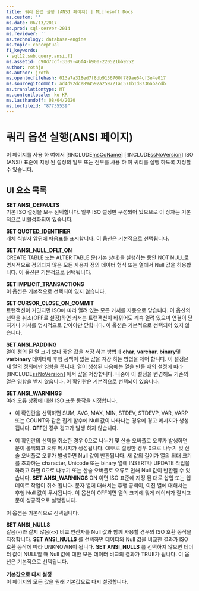 ```yaml
---
title: 쿼리 옵션 실행 (ANSI 페이지) | Microsoft Docs
ms.custom: ''
ms.date: 06/13/2017
ms.prod: sql-server-2014
ms.reviewer: ''
ms.technology: database-engine
ms.topic: conceptual
f1_keywords:
- sql12.swb.query.ansi.f1
ms.assetid: c90d7cdf-3309-46f4-b900-220521bb9552
author: rothja
ms.author: jroth
ms.openlocfilehash: 013a7a318ed7f8db9156700f789ae64cf3e4e017
ms.sourcegitcommit: ad4d92dce894592a259721a1571b1d8736abacdb
ms.translationtype: MT
ms.contentlocale: ko-KR
ms.lasthandoff: 08/04/2020
ms.locfileid: "87735539"
---
```

# <a name="query-options-execution-ansi-page"></a>쿼리 옵션 실행(ANSI 페이지)
  이 페이지를 사용 하 여에서 [!INCLUDE[msCoName](../includes/msconame-md.md)] [!INCLUDE[ssNoVersion](../includes/ssnoversion-md.md)] ISO (ANSI) 표준에 지정 된 설정의 일부 또는 전부를 사용 하 여 쿼리를 실행 하도록 지정할 수 있습니다.  
  
## <a name="ui-element-list"></a>UI 요소 목록  
 **SET ANSI_DEFAULTS**  
 기본 ISO 설정을 모두 선택합니다. 일부 ISO 설정만 구성되어 있으므로 이 상자는 기본적으로 비활성화되어 있습니다.  
  
 **SET QUOTED_IDENTIFIER**  
 개체 식별자 앞뒤에 따옴표를 표시합니다. 이 옵션은 기본적으로 선택됩니다.  
  
 **SET ANSI_NULL_DFLT_ON**  
 CREATE TABLE 또는 ALTER TABLE 문(기본 상태)을 실행하는 동안 NOT NULL로 명시적으로 정의되지 않은 모든 사용자 정의 데이터 형식 또는 열에서 Null 값을 허용합니다. 이 옵션은 기본적으로 선택됩니다.  
  
 **SET IMPLICIT_TRANSACTIONS**  
 이 옵션은 기본적으로 선택되어 있지 않습니다.  
  
 **SET CURSOR_CLOSE_ON_COMMIT**  
 트랜잭션이 커밋되면 ISO에 따라 열려 있는 모든 커서를 자동으로 닫습니다. 이 옵션의 선택을 취소(OFF로 설정)하면 커서는 트랜잭션이 바뀌어도 계속 열려 있으며 연결이 닫히거나 커서를 명시적으로 닫아야만 닫힙니다. 이 옵션은 기본적으로 선택되어 있지 않습니다.  
  
 **SET ANSI_PADDING**  
 열이 정의 된 열 크기 보다 짧은 값을 저장 하는 방법과 **char**, **varchar**, **binary**및 **varbinary** 데이터에 후행 공백이 있는 값을 저장 하는 방법을 제어 합니다. 이 설정은 새 열의 정의에만 영향을 줍니다. 열이 생성된 다음에는 열을 만들 때의 설정에 따라 [!INCLUDE[ssNoVersion](../includes/ssnoversion-md.md)] 에서 값을 저장합니다. 나중에 이 설정을 변경해도 기존의 열은 영향을 받지 않습니다. 이 확인란은 기본적으로 선택되어 있습니다.  
  
 **SET ANSI_WARNINGS**  
 여러 오류 상황에 대한 ISO 표준 동작을 지정합니다.  
  
-   이 확인란을 선택하면 SUM, AVG, MAX, MIN, STDEV, STDEVP, VAR, VARP 또는 COUNT와 같은 집계 함수에 Null 값이 나타나는 경우에 경고 메시지가 생성됩니다. **OFF**인 경우 경고가 발생 하지 않습니다.  
  
-   이 확인란의 선택을 취소한 경우 0으로 나누기 및 산술 오버플로 오류가 발생하면 문이 롤백되고 오류 메시지가 생성됩니다. OFF로 설정한 경우 0으로 나누기 및 산술 오버플로 오류가 발생하면 Null 값이 반환됩니다. 새 값의 길이가 열의 최대 크기를 초과하는 character, Unicode 또는 binary 열에 INSERT나 UPDATE 작업을 하려고 하면 0으로 나누기 또는 산술 오버플로 오류로 인해 Null 값이 반환될 수 있습니다. **SET ANSI_WARNINGS** ON 이면 ISO 표준에 지정 된 대로 삽입 또는 업데이트 작업이 취소 됩니다. 문자 열에 대해서는 후행 공백이, 이진 열에 대해서는 후행 Null 값이 무시됩니다. 이 옵션이 OFF이면 열의 크기에 맞게 데이터가 잘리고 문이 성공적으로 실행됩니다.  
  
 이 옵션은 기본적으로 선택됩니다.  
  
 **SET ANSI_NULLS**  
 같음(`=`)과 같지 않음(`<>`) 비교 연산자를 Null 값과 함께 사용할 경우의 ISO 호환 동작을 지정합니다. **SET ANSI_NULLS** 를 선택하면 데이터와 Null 값을 비교한 결과가 ISO 호환 동작에 따라 UNKNOWN이 됩니다. **SET ANSI_NULLS** 를 선택하지 않으면 데이터 값이 NULL일 때 Null 값에 대한 모든 데이터 비교의 결과가 TRUE가 됩니다. 이 옵션은 기본적으로 선택됩니다.  
  
 **기본값으로 다시 설정**  
 이 페이지의 모든 값을 원래 기본값으로 다시 설정합니다.  
  
  
